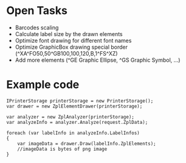 # Open Tasks

- Barcodes scaling
- Calculate label size by the drawn elements
- Optimize font drawing for different font names
- Optimize GraphicBox drawing special border (^XA^FO50,50^GB100,100,120,B,1^FS^XZ)
- Add more elements (^GE Graphic Ellipse, ^GS Graphic Symbol, ...)

# Example code

```
IPrinterStorage printerStorage = new PrinterStorage();
var drawer = new ZplElementDrawer(printerStorage);

var analyzer = new ZplAnalyzer(printerStorage);
var analyzeInfo = analyzer.Analyze(request.ZplData);

foreach (var labelInfo in analyzeInfo.LabelInfos)
{
	var imageData = drawer.Draw(labelInfo.ZplElements);
	//imageData is bytes of png image
}
```